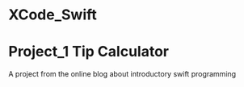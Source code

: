# XCode_Swift

Project_1 Tip Calculator
========================

A project from the online blog about introductory swift programming 
